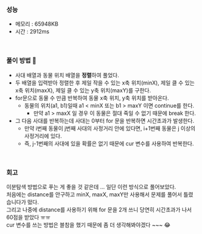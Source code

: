 ### 성능
- 메모리 : 65948KB
- 시간 : 2912ms

<br/>

### 풀이 방법 👀 
- 사대 배열과 동물 위치 배열을 **정렬**하여 풀었다.
- 두 배열을 입력받아 정렬한 후 제일 작을 수 있는 x축 위치(minX), 제일 클 수 있는 x축 위치(maxX), 제일 클 수 있는 y축 위치(maxY)를 구한다.
- for문으로 동물 수 만큼 반복하여 동물 x축 위치, y축 위치를 받아온다.
  - 동물의 위치(a1, b1)일때 a1 < minX 또는 b1 > maxY 이면 continue를 한다.
	- 만약 a1 > maxX 일 경우 이 동물은 절대 죽일 수 없기 때문에 break 한다.
- 그 다음 사대를 반복하는데 사대는 0부터 for 문을 반복하면 시간초과가 발생한다.
    - 만약 i번째 동물이 j번째 사대의 사정거리 안에 있다면, i+1번째 동물은 j 이상의 사정거리에 있다.
    - 즉, j-1번째의 사대에 있을 확률은 없기 때문에 cur 변수를 사용하여 반복한다. 

<br/>

### 회고
이분탐색 방법으로 푸는 게 좋을 것 같은데 ... 일단 이런 방식으로 풀어보았다.  
처음에는 distance를 안구하고 minX, maxX, maxY만 사용해서 문제를 풀어서 틀렸습니다가 떴다.  
그리고 나중에 distance를 사용하기 위해 for 문을 2개 쓰니 당연히 시간초과가 나서 60점을 받았다 ㅠㅠ  
cur 변수를 쓰는 방법은 블참을 했기 때문에 좀 더 생각해봐야겠다 ~~~ 😂  
